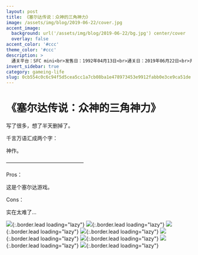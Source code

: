 ```yaml
---
layout: post
title: 《塞尔达传说：众神的三角神力》
image: /assets/img/blog/2019-06-22/cover.jpg
accent_image: 
  background: url('/assets/img/blog/2019-06-22/bg.jpg') center/cover
  overlay: false
accent_color: '#ccc'
theme_color: '#ccc'
description: >
  通关平台：SFC mini<br>发售日：1992年04月13日<br>通关日：2019年06月22日<br>开发商：Nintendo<br>发行商：Nintendo<br>个人评分：99
invert_sidebar: true
category: gameing-life
slug: 0cb554c0c6c94f5d5cea5cc1a7cb08ba1e478973453e9912fabb0e3ce9ca51de
---
```


# 《塞尔达传说：众神的三角神力》

写了很多，想了半天删掉了。

千言万语汇成两个字：

神作。

———————————————

Pros：

这是个塞尔达游戏。

Cons：

实在太难了...

![](/assets/img/blog/2019-06-22/1.jpg){:.border.lead loading="lazy"}
![](/assets/img/blog/2019-06-22/2.jpg){:.border.lead loading="lazy"}
![](/assets/img/blog/2019-06-22/3.jpg){:.border.lead loading="lazy"}
![](/assets/img/blog/2019-06-22/4.jpg){:.border.lead loading="lazy"}
![](/assets/img/blog/2019-06-22/5.jpg){:.border.lead loading="lazy"}
![](/assets/img/blog/2019-06-22/6.jpg){:.border.lead loading="lazy"}
![](/assets/img/blog/2019-06-22/7.jpg){:.border.lead loading="lazy"}
![](/assets/img/blog/2019-06-22/8.jpg){:.border.lead loading="lazy"}

